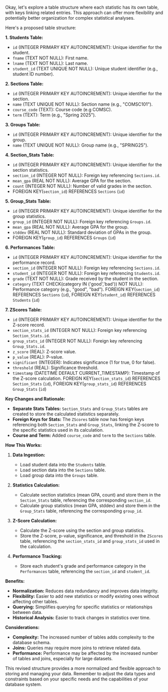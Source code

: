 Okay, let's explore a table structure where each statistic has its own table, with keys linking related entries. This approach can offer more flexibility and potentially better organization for complex statistical analyses.

Here's a proposed table structure:

**1. Students Table:**

*   `id` (INTEGER PRIMARY KEY AUTOINCREMENT): Unique identifier for the student.
*   `fname` (TEXT NOT NULL): First name.
*   `lname` (TEXT NOT NULL): Last name.
*   `student_id` (TEXT UNIQUE NOT NULL): Unique student identifier (e.g., student ID number).

**2. Sections Table:**

*   `id` (INTEGER PRIMARY KEY AUTOINCREMENT): Unique identifier for the section.
*   `name` (TEXT UNIQUE NOT NULL): Section name (e.g., "COMSC101").
*   `course_code` (TEXT): Course code (e.g COMSC).
*   `term` (TEXT): Term (e.g., "Spring 2025").

**3. Groups Table:**

*   `id` (INTEGER PRIMARY KEY AUTOINCREMENT): Unique identifier for the group.
*   `name` (TEXT UNIQUE NOT NULL): Group name (e.g., "SPRING25").

**4. Section_Stats Table:**

*   `id` (INTEGER PRIMARY KEY AUTOINCREMENT): Unique identifier for the section statistics.
*   `section_id` (INTEGER NOT NULL): Foreign key referencing `Sections.id`.
*   `mean_gpa` (REAL NOT NULL): Average GPA for the section.
*   `count` (INTEGER NOT NULL): Number of valid grades in the section.
*   FOREIGN KEY(`section_id`) REFERENCES `Sections` (`id`)

**5. Group_Stats Table:**

*   `id` (INTEGER PRIMARY KEY AUTOINCREMENT): Unique identifier for the group statistics.
*   `group_id` (INTEGER NOT NULL): Foreign key referencing `Groups.id`.
*   `mean_gpa` (REAL NOT NULL): Average GPA for the group.
*   `stddev` (REAL NOT NULL): Standard deviation of GPAs in the group.
*    FOREIGN KEY(`group_id`) REFERENCES `Groups` (`id`)

**6. Performances Table:**

*   `id` (INTEGER PRIMARY KEY AUTOINCREMENT): Unique identifier for the performance record.
*   `section_id` (INTEGER NOT NULL): Foreign key referencing `Sections.id`.
*   `student_id` (INTEGER NOT NULL): Foreign key referencing `Students.id`.
*   `grade` (TEXT NOT NULL): Grade received by the student in the section.
*   `category` (TEXT CHECK(category IN ('good','bad')) NOT NULL): Performance category (e.g., "good", "bad").
    FOREIGN KEY(`section_id`) REFERENCES `Sections` (`id`),
    FOREIGN KEY(`student_id`) REFERENCES `Students` (`id`)

**7. ZScores Table:**

*   `id` (INTEGER PRIMARY KEY AUTOINCREMENT): Unique identifier for the Z-score record.
*   `section_stats_id` (INTEGER NOT NULL): Foreign key referencing `Section_Stats.id`.
*   `group_stats_id` (INTEGER NOT NULL): Foreign key referencing `Group_Stats.id`.
*   `z_score` (REAL): Z-score value.
*   `p_value` (REAL): P-value.
*   `significant` (INTEGER): Indicates significance (1 for true, 0 for false).
*   `threshold` (REAL): Significance threshold.
*   `timestamp` (DATETIME DEFAULT CURRENT_TIMESTAMP): Timestamp of the Z-score calculation.
    FOREIGN KEY(`section_stats_id`) REFERENCES `Section_Stats` (`id`),
    FOREIGN KEY(`group_stats_id`) REFERENCES `Group_Stats` (`id`)

**Key Changes and Rationale:**

*   **Separate Stats Tables:** `Section_Stats` and `Group_Stats` tables are created to store the calculated statistics separately.
*   **Foreign Keys for Stats:** The `ZScores` table now has foreign keys referencing both `Section_Stats` and `Group_Stats`, linking the Z-score to the specific statistics used in its calculation.
*   **Course and Term:** Added `course_code` and `term` to the `Sections` table.

**How This Works:**

1.  **Data Ingestion:**
    *   Load student data into the `Students` table.
    *   Load section data into the `Sections` table.
    *   Load group data into the `Groups` table.

2.  **Statistics Calculation:**
    *   Calculate section statistics (mean GPA, count) and store them in the `Section_Stats` table, referencing the corresponding `section_id`.
    *   Calculate group statistics (mean GPA, stddev) and store them in the `Group_Stats` table, referencing the corresponding `group_id`.

3.  **Z-Score Calculation:**
    *   Calculate the Z-score using the section and group statistics.
    *   Store the Z-score, p-value, significance, and threshold in the `ZScores` table, referencing the `section_stats_id` and `group_stats_id` used in the calculation.

4.  **Performance Tracking:**
    *   Store each student's grade and performance category in the `Performances` table, referencing the `section_id` and `student_id`.

**Benefits:**

*   **Normalization:** Reduces data redundancy and improves data integrity.
*   **Flexibility:** Easier to add new statistics or modify existing ones without affecting other tables.
*   **Querying:** Simplifies querying for specific statistics or relationships between data.
*   **Historical Analysis:** Easier to track changes in statistics over time.

**Considerations:**

*   **Complexity:** The increased number of tables adds complexity to the database schema.
*   **Joins:** Queries may require more joins to retrieve related data.
*   **Performance:** Performance may be affected by the increased number of tables and joins, especially for large datasets.

This revised structure provides a more normalized and flexible approach to storing and managing your data. Remember to adjust the data types and constraints based on your specific needs and the capabilities of your database system.